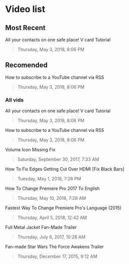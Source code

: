 # Video list

## Most Recent

All your contacts on one safe place! V card Tutorial
> Thursday, May 3, 2018, 8:06 PM

## Recomended

How to subscribe to a YouTube channel via RSS

> Thursday, May 3, 2018, 8:06 PM


### All vids

All your contacts on one safe place! V card Tutorial
> Thursday, May 3, 2018, 8:06 PM

How to subscribe to a YouTube channel via RSS
> Thursday, May 3, 2018, 8:06 PM

Volume Icon Missing Fix
> Saturday, September 30, 2017, 7:33 AM

How To Fix Edges Getting Cut Over HDMI [Fix Black Bars]
> Tuesday, May 1, 2018, 7:26 PM

How To Change Premiere Pro 2017 To English
> Thursday, May 10, 2018, 7:28 AM

Fastest Way To Change Premiere Pro's Language (2015)
> Thursday, April 5, 2018, 12:42 AM

Full Metal Jacket Fan-Made Trailer
> Thursday, July 6, 2017, 10:28 AM

Fan-made Star Wars The Force Awakens Trailer
> Thursday, December 17, 2015, 9:12 AM
